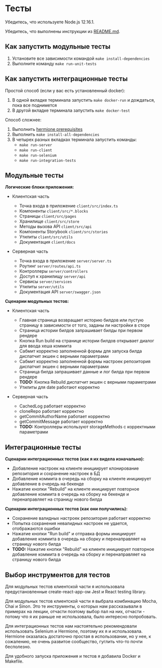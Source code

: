 # Тесты

Убедитесь, что используете Node.js 12.16.1.

Убедитесь, что выполнены инструкции из [README.md](README.md).

## Как запустить модульные тесты

1. Установите все зависимости командой `make install-dependencies`
2. Выполните команду `make run-unit-tests`

## Как запустить интеграционные тесты

Простой способ (если у вас есть установленный docker):
1. В одной вкладке терминала запустить `make docker-run` и дождаться, пока все поднимется
2. В другой вкладке терминала запустить `make docker-test`

Способ сложнее:
1. Выполнить [hermione prerequisites](https://github.com/gemini-testing/hermione/blob/master/README.md#prerequisites)
2. Выполнить `make install-all-dependencies`
3. В четырех разных вкладках терминала запустить команды:
    * `make run-server`
    * `make run-client`
    * `make run-selenium`
    * `make run-integration-tests`

## Модульные тесты

**Логические блоки приложения:**

* Клиентская часть
    * Точка входа в приложение `client/src/index.ts`
    * Компоненты `client/src/*.blocks`
    * Страницы `client/src/pages`
    * Хранилище `client/src/store`
    * Методы вызова API `client/src/api`
    * Компоненты Storybook `client/src/stories`
    * Утилиты `client/src/utils`
    * Документация `client/docs`

* Серверная часть
    * Точка входа в приложение `server/server.ts`
    * Роутинг `server/routes/api.ts`
    * Контроллеры `server/controllers`
    * Доступ к хранилищу `server/api`
    * Сервисы `server/services`
    * Утилиты `server/utils`
    * Документация API `server/swagger.json`

**Сценарии модульных тестов:**

* Клиентская часть
    * Главная страница возвращает историю билдов или пустую страницу в зависимости от того, заданы ли настройки в сторе
    * Страница истории билдов запрашивает билды при первом рендере
    * Кнопка Run build на странице истории билдов открывает диалог для ввода хеша коммита
    * Сабмит корректно заполненной формы для запуска билда диспатчит экшен с верными параметрами
    * Сабмит корректно заполненной формы настроек репозитория диспатчит экшен с верными параметрами
    * Страница билда запрашивает данные и лог билда при первом рендере
    * **TODO:** Кнопка Rebuild диспатчит экшен с верными параметрами
    * Утилиты для date работают корректно

* Серверная часть
    * CachedLog работает корректно
    * cloneRepo работает корректно
    * getCommitAuthorName работает корректно
    * getCommitMessage работает корректно
    * **TODO:** Контроллеры используют storageMethods с корректными параметрами

## Интеграционные тесты

**Сценарии интеграционных тестов (как я их видела изначально):**

* Добавление настроек на клиенте инициирует клонирование репозитория и сохранение настроек в БД
* Добавление коммита в очередь на сборку на клиенте инициирует добавление в очередь на бекенде
* Нажатие кнопки "Rebuild" на клиенте инициирует повторное добавление коммита в очередь на сборку на бекенде и перенаправляет на страницу нового билда

**Сценарии интеграционных тестов (как они получились):**

* Сохранение валидных настроек репозитория работает корректно
* Попытка сохранения невалидных настроек не удается, отображаются ошибки
* Нажатие кнопки "Run build" и отправка формы инициирует добавление коммита в очередь на сборку и перенаправляет на страницу нового билда
* **TODO:** Нажатие кнопки "Rebuild" на клиенте инициирует повторное добавление коммита в очередь на сборку и перенаправляет на страницу нового билда

## Выбор инструментов для тестов

Для модульных тестов клиентской части я использовала предустановленные create-react-app-ом Jest и React testing library.

Для модульных тестов клиентской части я выбрала комбинацию Mocha, Chai и Sinon.
Это те инструменты, о которых нам рассказывали в примерах на лекции, отчасти поэтому выбор пал на них, отчасти - потому что я их раньше не использовала, было интересно попробовать.

Для интеграционных тестов нам настоятельно рекомендовали использовать Selenium и Hermione, поэтому их я и использовала.
Hermione оказалась достаточно простая в использовании, но у нее, к сожалению, не очень развитое сообщество, гуглить что-то почти бесполезно.

Для удобного запуска приложения и тестов я добавила Docker и Makefile.
